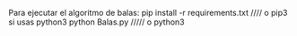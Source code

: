 Para ejecutar el algoritmo de balas:
pip install -r requirements.txt //// o pip3 si usas python3
python Balas.py   ///// o python3
